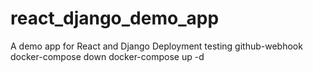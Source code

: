 # react_django_demo_app
A demo app for React and Django Deployment
testing github-webhook
docker-compose down
docker-compose up -d
